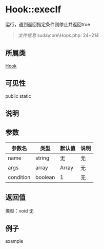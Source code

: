 # Hook::execIf
运行，遇到返回指定条件则停止并返回true
> *文件信息* suda\core\Hook.php: 24~214
## 所属类 

[Hook](../Hook.md)

## 可见性

  public  static
## 说明



## 参数

| 参数名 | 类型 | 默认值 | 说明 |
|--------|-----|-------|-------|
| name |  string | 无 | 无 |
| args |  array | Array | 无 |
| condition |  boolean | 1 | 无 |

## 返回值
类型：void
无

## 例子

example
